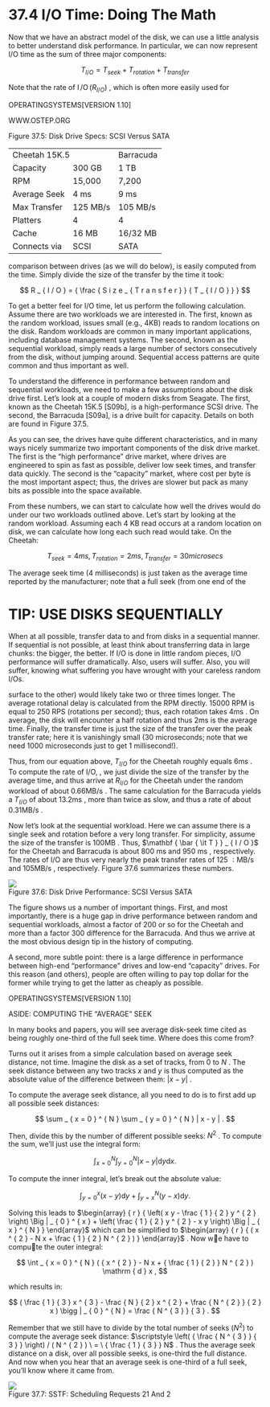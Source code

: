 # 37.4 I/O Time: Doing The Math  

Now that we have an abstract model of the disk, we can use a little analysis to better understand disk performance. In particular, we can now represent $\mathrm { I } / \mathrm { O }$ time as the sum of three major components:  

$$
T _ { I / O } = T _ { s e e k } + T _ { r o t a t i o n } + T _ { t r a n s f e r }
$$  

Note that the rate of $\operatorname { I } / \operatorname { O } \left( R _ { I / O } \right)$ , which is often more easily used for  

OPERATINGSYSTEMS[VERSION 1.10]  

WWW.OSTEP.ORG  

Figure 37.5: Disk Drive Specs: SCSI Versus SATA   


<html><body><table><tr><td colspan="2">Cheetah 15K.5</td><td>Barracuda</td></tr><tr><td>Capacity</td><td>300 GB</td><td>1 TB</td></tr><tr><td>RPM</td><td>15,000</td><td>7,200</td></tr><tr><td>Average Seek</td><td>4 ms</td><td>9 ms</td></tr><tr><td>Max Transfer</td><td>125 MB/s</td><td>105 MB/s</td></tr><tr><td>Platters</td><td>4</td><td>4</td></tr><tr><td>Cache</td><td>16 MB</td><td>16/32 MB</td></tr><tr><td>Connects via</td><td>SCSI</td><td>SATA</td></tr></table></body></html>  

comparison between drives (as we will do below), is easily computed from the time. Simply divide the size of the transfer by the time it took:  

$$
R _ { I / O } = { \frac { S i z e _ { T r a n s f e r } } { T _ { I / O } } }
$$  

To get a better feel for $\mathrm { I } / \mathrm { O }$ time, let us perform the following calculation. Assume there are two workloads we are interested in. The first, known as the random workload, issues small (e.g., 4KB) reads to random locations on the disk. Random workloads are common in many important applications, including database management systems. The second, known as the sequential workload, simply reads a large number of sectors consecutively from the disk, without jumping around. Sequential access patterns are quite common and thus important as well.  

To understand the difference in performance between random and sequential workloads, we need to make a few assumptions about the disk drive first. Let’s look at a couple of modern disks from Seagate. The first, known as the Cheetah 15K.5 [S09b], is a high-performance SCSI drive. The second, the Barracuda [S09a], is a drive built for capacity. Details on both are found in Figure 37.5.  

As you can see, the drives have quite different characteristics, and in many ways nicely summarize two important components of the disk drive market. The first is the “high performance” drive market, where drives are engineered to spin as fast as possible, deliver low seek times, and transfer data quickly. The second is the “capacity” market, where cost per byte is the most important aspect; thus, the drives are slower but pack as many bits as possible into the space available.  

From these numbers, we can start to calculate how well the drives would do under our two workloads outlined above. Let’s start by looking at the random workload. Assuming each 4 KB read occurs at a random location on disk, we can calculate how long each such read would take. On the Cheetah:  

$$
T _ { s e e k } = 4 m s , T _ { r o t a t i o n } = 2 m s , T _ { t r a n s f e r } = 3 0 m i c r o s e c s
$$  

The average seek time (4 milliseconds) is just taken as the average time reported by the manufacturer; note that a full seek (from one end of the  

# TIP: USE DISKS SEQUENTIALLY  

When at all possible, transfer data to and from disks in a sequential manner. If sequential is not possible, at least think about transferring data in large chunks: the bigger, the better. If $\mathrm { I } / \mathrm { O }$ is done in little random pieces, I/O performance will suffer dramatically. Also, users will suffer. Also, you will suffer, knowing what suffering you have wrought with your careless random I/Os.  

surface to the other) would likely take two or three times longer. The average rotational delay is calculated from the RPM directly. 15000 RPM is equal to 250 RPS (rotations per second); thus, each rotation takes $4 \mathrm { m s }$ . On average, the disk will encounter a half rotation and thus $2 { \mathrm { m s } }$ is the average time. Finally, the transfer time is just the size of the transfer over the peak transfer rate; here it is vanishingly small (30 microseconds; note that we need 1000 microseconds just to get 1 millisecond!).  

Thus, from our equation above, $T _ { I / O }$ for the Cheetah roughly equals $6 \mathrm { m s }$ . To compute the rate of $\mathrm { I } / \mathrm { O } ,$ , we just divide the size of the transfer by the average time, and thus arrive at $R _ { I / O }$ for the Cheetah under the random workload of about $0 . 6 6 \mathrm { M B / s }$ . The same calculation for the Barracuda yields a $T _ { I / O }$ of about $1 3 . 2 \mathrm { m s }$ , more than twice as slow, and thus a rate of about $0 . 3 \mathrm { { 1 } \mathrm { { M B / s } } }$ .  

Now let’s look at the sequential workload. Here we can assume there is a single seek and rotation before a very long transfer. For simplicity, assume the size of the transfer is $1 0 0 \mathrm { M B }$ . Thus, $\mathbf { \bar { \it T } } _ { I / O }$ for the Cheetah and Barracuda is about $8 0 0 ~ \mathrm { { m s } }$ and $9 5 0 ~ \mathrm { m s }$ , respectively. The rates of I/O are thus very nearly the peak transfer rates of $1 2 5 \mathrm { \ : M B / s }$ and $1 0 5 \mathrm { M B / s }$ , respectively. Figure 37.6 summarizes these numbers.  

![](images/806fb73a92957e0515fa833afe9fa47c4af37091c5177fa3a9f21402bd5bb4a9.jpg)  
Figure 37.6: Disk Drive Performance: SCSI Versus SATA  

The figure shows us a number of important things. First, and most importantly, there is a huge gap in drive performance between random and sequential workloads, almost a factor of 200 or so for the Cheetah and more than a factor 300 difference for the Barracuda. And thus we arrive at the most obvious design tip in the history of computing.  

A second, more subtle point: there is a large difference in performance between high-end “performance” drives and low-end “capacity” drives. For this reason (and others), people are often willing to pay top dollar for the former while trying to get the latter as cheaply as possible.  

OPERATINGSYSTEMS[VERSION 1.10]  

ASIDE: COMPUTING THE “AVERAGE” SEEK  

In many books and papers, you will see average disk-seek time cited as being roughly one-third of the full seek time. Where does this come from?  

Turns out it arises from a simple calculation based on average seek distance, not time. Imagine the disk as a set of tracks, from 0 to $N$ . The seek distance between any two tracks $x$ and $y$ is thus computed as the absolute value of the difference between them: $\left| x - y \right|$ .  

To compute the average seek distance, all you need to do is to first add up all possible seek distances:  

$$
\sum _ { x = 0 } ^ { N } \sum _ { y = 0 } ^ { N } | x - y | .
$$  

Then, divide this by the number of different possible seeks: $N ^ { 2 }$ . To compute the sum, we’ll just use the integral form:  

$$
\int _ { x = 0 } ^ { N } \int _ { y = 0 } ^ { N } | x - y | { \mathrm { d } } y { \mathrm { d } } x .
$$  

To compute the inner integral, let’s break out the absolute value:  

$$
\int _ { y = 0 } ^ { x } ( x - y ) \mathrm { d } y + \int _ { y = x } ^ { N } ( y - x ) \mathrm { d } y .
$$  

Solving this leads to $\begin{array} { r } { \left( x y - \frac { 1 } { 2 } y ^ { 2 } \right) \Big | _ { 0 } ^ { x } + \left( \frac { 1 } { 2 } y ^ { 2 } - x y \right) \Big | _ { x } ^ { N } } \end{array}$ which can be simplified to $\begin{array} { r } { ( x ^ { 2 } - N x + \frac { 1 } { 2 } N ^ { 2 } ) } \end{array}$ . Now we have to compute the outer integral:  

$$
\int _ { x = 0 } ^ { N } ( { x ^ { 2 } } - N x + { \frac { 1 } { 2 } } N ^ { 2 } ) \mathrm { d } x ,
$$  

which results in:  

$$
( \frac { 1 } { 3 } x ^ { 3 } - \frac { N } { 2 } x ^ { 2 } + \frac { N ^ { 2 } } { 2 } x ) \bigg | _ { 0 } ^ { N } = \frac { N ^ { 3 } } { 3 } .
$$  

Remember that we still have to divide by the total number of seeks $( N ^ { 2 } )$ to compute the average seek distance: $\scriptstyle \left( { \frac { N ^ { 3 } } { 3 } } \right) / ( N ^ { 2 } ) \ = \ { \frac { 1 } { 3 } } N$ . Thus the average seek distance on a disk, over all possible seeks, is one-third the full distance. And now when you hear that an average seek is one-third of a full seek, you’ll know where it came from.  

![](images/78d1ab85d8252a57bcf919f13eaa11e2e47f8f6ccf8e7d916178a06965d80e76.jpg)  
Figure 37.7: SSTF: Scheduling Requests 21 And 2  

